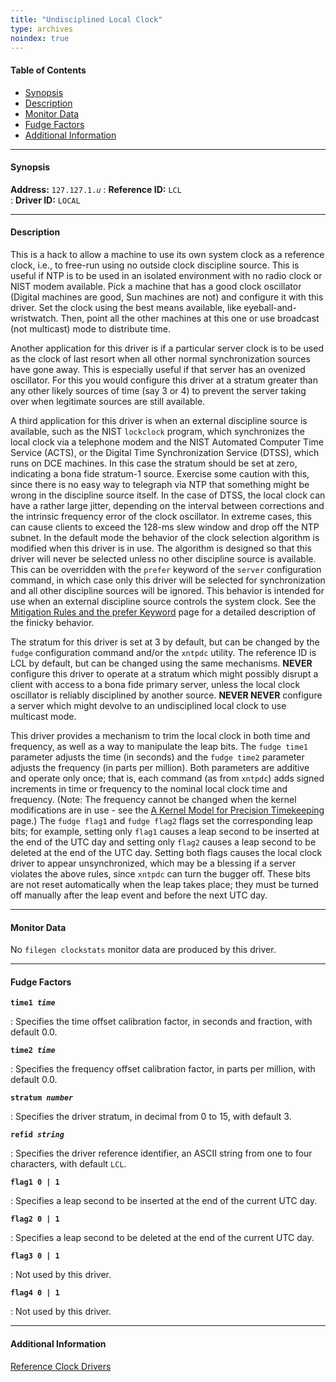 ```yaml
---
title: "Undisciplined Local Clock"
type: archives
noindex: true
---
```


#### Table of Contents

*   [Synopsis](/documentation/3-5.93e/driver1/#synopsis)
*   [Description](/documentation/3-5.93e/driver1/#description)
*   [Monitor Data](/documentation/3-5.93e/driver1/#monitor-data)
*   [Fudge Factors](/documentation/3-5.93e/driver1/#fudge-factors)
*   [Additional Information](/documentation/3-5.93e/driver1/#additional-information)

* * *

#### Synopsis

**Address:** <code>127.127.1._u_</code>
: **Reference ID:** <code>LCL</code>  
: **Driver ID:** <code>LOCAL</code>

* * *

#### Description

This is a hack to allow a machine to use its own system clock as a reference clock, i.e., to free-run using no outside clock discipline source. This is useful if NTP is to be used in an isolated environment with no radio clock or NIST modem available. Pick a machine that has a good clock oscillator (Digital machines are good, Sun machines are not) and configure it with this driver. Set the clock using the best means available, like eyeball-and-wristwatch. Then, point all the other machines at this one or use broadcast (not multicast) mode to distribute time. 

Another application for this driver is if a particular server clock is to be used as the clock of last resort when all other normal synchronization sources have gone away. This is especially useful if that server has an ovenized oscillator. For this you would configure this driver at a stratum greater than any other likely sources of time (say 3 or 4) to prevent the server taking over when legitimate sources are still available.

A third application for this driver is when an external discipline source is available, such as the NIST <code>lockclock</code> program, which synchronizes the local clock via a telephone modem and the NIST Automated Computer Time Service (ACTS), or the Digital Time Synchronization Service (DTSS), which runs on DCE machines. In this case the stratum should be set at zero, indicating a bona fide stratum-1 source. Exercise some caution with this, since there is no easy way to telegraph via NTP that something might be wrong in the discipline source itself. In the case of DTSS, the local clock can have a rather large jitter, depending on the interval between corrections and the intrinsic frequency error of the clock oscillator. In extreme cases, this can cause clients to exceed the 128-ms slew window and drop off the NTP subnet. In the default mode the behavior of the clock selection algorithm is modified when this driver is in use. The algorithm is designed so that this driver will never be selected unless no other discipline source is available. This can be overridden with the <code>prefer</code> keyword of the <code>server</code> configuration command, in which case only this driver will be selected for synchronization and all other discipline sources will be ignored. This behavior is intended for use when an external discipline source controls the system clock. See the [Mitigation Rules and the prefer Keyword](/documentation/3-5.93e/prefer/) page for a detailed description of the finicky behavior.

The stratum for this driver is set at 3 by default, but can be changed by the <code>fudge</code> configuration command and/or the <code>xntpdc</code> utility. The reference ID is LCL by default, but can be changed using the same mechanisms. **NEVER** configure this driver to operate at a stratum which might possibly disrupt a client with access to a bona fide primary server, unless the local clock oscillator is reliably disciplined by another source. **NEVER NEVER** configure a server which might devolve to an undisciplined local clock to use multicast mode.

This driver provides a mechanism to trim the local clock in both time and frequency, as well as a way to manipulate the leap bits. The <code>fudge time1</code> parameter adjusts the time (in seconds) and the <code>fudge time2</code> parameter adjusts the frequency (in parts per million). Both parameters are additive and operate only once; that is, each command (as from <code>xntpdc</code>) adds signed increments in time or frequency to the nominal local clock time and frequency. (Note: The frequency cannot be changed when the kernel modifications are in use - see the [A Kernel Model for Precision Timekeeping](/documentation/3-5.93e/kern/) page.) The <code>fudge flag1</code> and <code>fudge flag2</code> flags set the corresponding leap bits; for example, setting only <code>flag1</code> causes a leap second to be inserted at the end of the UTC day and setting only <code>flag2</code> causes a leap second to be deleted at the end of the UTC day. Setting both flags causes the local clock driver to appear unsynchronized, which may be a blessing if a server violates the above rules, since <code>xntpdc</code> can turn the bugger off. These bits are not reset automatically when the leap takes place; they must be turned off manually after the leap event and before the next UTC day. 

* * *

#### Monitor Data

No <code>filegen clockstats</code> monitor data are produced by this driver.

* * *

#### Fudge Factors

<code>**time1 _time_**</code>

: Specifies the time offset calibration factor, in seconds and fraction, with default 0.0.

<code>**time2 _time_**</code>

: Specifies the frequency offset calibration factor, in parts per million, with default 0.0.

<code>**stratum _number_**</code>

: Specifies the driver stratum, in decimal from 0 to 15, with default 3.

<code>**refid _string_**</code>

: Specifies the driver reference identifier, an ASCII string from one to four characters, with default <code>LCL</code>.

<code>**flag1 0 | 1**</code>

: Specifies a leap second to be inserted at the end of the current UTC day.

<code>**flag2 0 | 1**</code>

: Specifies a leap second to be deleted at the end of the current UTC day. 

<code>**flag3 0 | 1**</code>

: Not used by this driver.

<code>**flag4 0 | 1**</code>

: Not used by this driver.

* * *

#### Additional Information

[Reference Clock Drivers](/documentation/3-5.93e/refclock/)
